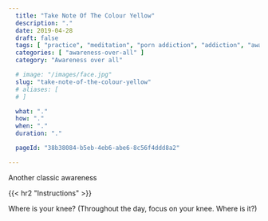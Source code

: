 ```yaml
---
  title: "Take Note Of The Colour Yellow"
  description: "."
  date: 2019-04-28
  draft: false
  tags: [ "practice", "meditation", "porn addiction", "addiction", "awareness", "awareness exercises", "perspective", "nofap", "neverfap", "neverfap deluxe" ]
  categories: [ "awareness-over-all" ]
  category: "Awareness over all"

  # image: "/images/face.jpg"
  slug: "take-note-of-the-colour-yellow"
  # aliases: [
  # ]

  what: "."
  how: "."
  when: "."
  duration: "."

  pageId: "38b38084-b5eb-4eb6-abe6-8c56f4ddd8a2"

---
```


Another classic awareness

{{< hr2 "Instructions" >}}


Where is your knee? (Throughout the day, focus on your knee. Where is it?) 


<!-- 
{{< hr2 "Additional Resources" >}}  -->

<!-- maybe link to other  -->

